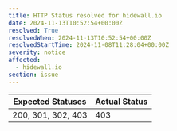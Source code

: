 ```yaml
---
title: HTTP Status resolved for hidewall.io
date: 2024-11-13T10:52:54+00:00Z
resolved: True
resolvedWhen: 2024-11-13T10:52:54+00:00Z
resolvedStartTime: 2024-11-08T11:28:04+00:00Z
severity: notice
affected:
  - hidewall.io
section: issue
---
```


| Expected Statuses | Actual Status  |
|-------------------|----------------|
| 200, 301, 302, 403 | 403 |

